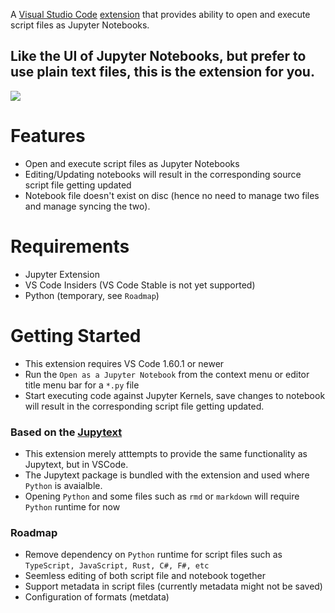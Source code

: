 A [Visual Studio Code](https://code.visualstudio.com/) [extension](https://marketplace.visualstudio.com/items?itemName=donjayamanne.vscode-jupytext) that provides ability to open and execute script files as Jupyter Notebooks.

## Like the UI of Jupyter Notebooks, but prefer to use plain text files, this is the extension for you.

<img src=https://raw.githubusercontent.com/notebookPowerTools/vscode-jupytext/main/images/main.gif>


# Features
* Open and execute script files as Jupyter Notebooks
* Editing/Updating notebooks will result in the corresponding source script file getting updated
* Notebook file doesn't exist on disc (hence no need to manage two files and manage syncing the two).

# Requirements
* Jupyter Extension
* VS Code Insiders (VS Code Stable is not yet supported)
* Python (temporary, see `Roadmap`)

# Getting Started
* This extension requires VS Code 1.60.1 or newer
* Run the `Open as a Jupyter Notebook` from the context menu or editor title menu bar for a `*.py` file
* Start executing code against Jupyter Kernels, save changes to notebook will result in the corresponding script file getting updated.


### Based on the [Jupytext](https://github.com/mwouts/jupytext)
* This extension merely atttempts to provide the same functionality as Jupytext, but in  VSCode.
* The Jupytext package is bundled with the extension and used where `Python` is avaialble.
* Opening `Python` and some files such as `rmd` or `markdown` will require `Python` runtime for now


### Roadmap
* Remove dependency on `Python` runtime for script files such as `TypeScript, JavaScript, Rust, C#, F#, etc`
* Seemless editing of both script file and notebook together
* Support metadata in script files (currently metadata might not be saved)
* Configuration of formats (metdata)
